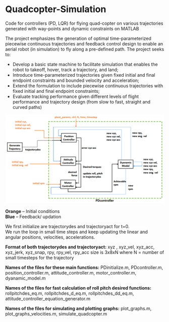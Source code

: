 # Quadcopter-Simulation  

Code for controllers (PD, LQR) for flying quad-copter on various trajectories generated with way-points and dynamic constraints on MATLAB  

The project emphasizes the generation of optimal time-parameterized piecewise continuous trajectories
and feedback control design to enable an aerial robot (in simulation) to fly along a pre-defined path. The project
seeks to:

* Develop a basic state machine to facilitate simulation that enables the robot to takeoff, hover, track a
trajectory, and land;
* Introduce time-parameterized trajectories given fixed initial and final endpoint constraints and bounded
velocity and acceleration;
* Extend the formulation to include piecewise continuous trajectories with fixed initial and final endpoint
constraints;
* Evaluate tracking performance given different levels of flight performance and trajectory design (from slow
to fast, straight and curved paths)


![architecture](/images/2.png)

**Orange** – Initial conditions  
**Blue** – Feedback/ updation

We first initialize are trajectorydes and trajectoryact for t=0.  
We run the loop in small time steps and keep updating the linear and angular positions, velocities, accelerations.

**Format of both trajectorydes and trajectoryact:**
xyz , xyz_vel, xyz_acc, xyz_jerk, xyz_snap, rpy, rpy_vel, rpy_acc
size is 3x8xN
where N = number of small timesteps for the trajectory

**Names of the files for these main functions:**
PDinitialize.m, PDcontroller.m, position_controller.m, attitude_controller.m, motor_controller.m,
dyanamic_model.m

**Names of the files for fast calculation of roll pitch desired functions:**
rollpitchdes_eq.m, rollpitchdes_d_eq.m, rollpitchdes_dd_eq.m, attitude_controller_equation_generator.m

**Names of the files for simulating and plotting graphs:**
plot_graphs.m, plot_graphs_velocities.m, simulate_quadcopter.m
